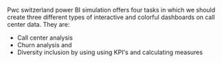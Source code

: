 Pwc switzerland power BI simulation offers four tasks in which we should create three different types of interactive and colorful dashboards on call center data.
They are:
- Call center analysis
- Churn analysis and
- Diversity inclusion by using using KPI's and calculating measures
